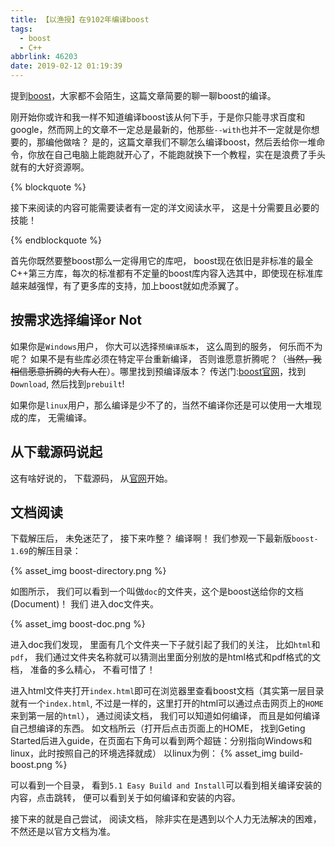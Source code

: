 ```yaml
---
title: 【以渔授】在9102年编译boost
tags:
  - boost
  - C++
abbrlink: 46203
date: 2019-02-12 01:19:39
---
```


提到[boost](https://www.boost.org)，大家都不会陌生，这篇文章简要的聊一聊boost的编译。

刚开始你或许和我一样不知道编译boost该从何下手，于是你只能寻求百度和google，然而网上的文章不一定总是最新的，他那些`--with`也并不一定就是你想要的，那编他做啥？ 是的，这篇文章我们不聊怎么编译boost，然后丢给你一堆命令，你放在自己电脑上能跑就开心了，不能跑就换下一个教程，实在是浪费了手头就有的大好资源啊。

{% blockquote %}

接下来阅读的内容可能需要读者有一定的洋文阅读水平， 这是十分需要且必要的技能！

{% endblockquote %}

首先你既然要整boost那么一定得用它的库吧， boost现在依旧是非标准的最全C++第三方库，每次的标准都有不定量的boost库内容入选其中，即使现在标准库越来越强悍，有了更多库的支持，加上boost就如虎添翼了。



## 按需求选择编译or Not

如果你是`Windows`用户， 你大可以选择`预编译版本`， 这么周到的服务， 何乐而不为呢？ 如果不是有些库必须在特定平台重新编译， 否则谁愿意折腾呢？（~~当然，我相信愿意折腾的大有人在~~）。哪里找到预编译版本？ 传送门:[boost官网](https://www.boost.org)，找到`Download`, 然后找到`prebuilt`!

如果你是`linux`用户，那么编译是少不了的，当然不编译你还是可以使用一大堆现成的库， 无需编译。

## 从下载源码说起

这有啥好说的， 下载源码， 从[官网](https://www.boost.org)开始。

## 文档阅读

下载解压后， 未免迷茫了， 接下来咋整？ 编译啊！ 我们参观一下最新版`boost-1.69`的解压目录：

{% asset_img boost-directory.png %}

如图所示， 我们可以看到一个叫做`doc`的文件夹，这个是boost送给你的文档(Document)！ 我们
进入doc文件夹。

{% asset_img boost-doc.png %}

进入doc我们发现， 里面有几个文件夹一下子就引起了我们的关注， 比如`html`和`pdf`， 我们通过文件夹名称就可以猜测出里面分别放的是html格式和pdf格式的文档， 准备的多么精心， 不看可惜了！

进入html文件夹打开`index.html`即可在浏览器里查看boost文档（其实第一层目录就有一个`index.html`, 不过是一样的，这里打开的html可以通过点击网页上的`HOME`来到第一层的`html`）， 通过阅读文档， 我们可以知道如何编译， 而且是如何编译自己想编译的东西。 如文档所云（打开后点击页面上的HOME， 找到Geting Started后进入guide，在页面右下角可以看到两个超链：分别指向Windows和linux，此时按照自己的环境选择就成）
以linux为例：
{% asset_img build-boost.png %}

可以看到一个目录， 看到`5.1 Easy Build and Install`可以看到相关编译安装的内容，点击跳转， 便可以看到关于如何编译和安装的内容。

接下来的就是自己尝试， 阅读文档， 除非实在是遇到以个人力无法解决的困难， 不然还是以官方文档为准。






